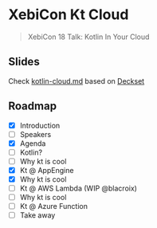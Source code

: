 # XebiCon Kt Cloud

> XebiCon 18 Talk: Kotlin In Your Cloud

## Slides

Check [kotlin-cloud.md](kotlin-cloud.md) based on [Deckset](https://www.deckset.com/)

## Roadmap

- [x] Introduction
- [ ] Speakers
- [x] Agenda
- [ ] Kotlin?
- [ ] Why kt is cool
- [x] Kt @ AppEngine
- [x] Why kt is cool
- [ ] Kt @ AWS Lambda (WIP @blacroix)
- [ ] Why kt is cool
- [ ] Kt @ Azure Function
- [ ] Take away

